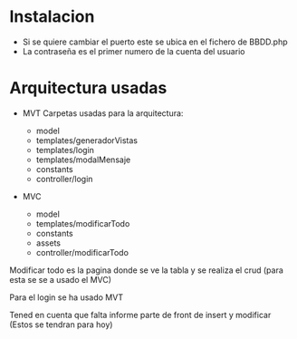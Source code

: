 # Instalacion
- Si se quiere cambiar el puerto este se ubica en el fichero de BBDD.php
- La contraseña es el primer numero de la cuenta del usuario

# Arquitectura usadas
- MVT
    Carpetas usadas para la arquitectura:
    - model
    - templates/generadorVistas 
    - templates/login 
    - templates/modalMensaje 
    - constants
    - controller/login

- MVC
    - model
    - templates/modificarTodo
    - constants
    - assets
    - controller/modificarTodo

Modificar todo es la pagina donde se ve la tabla y se realiza el crud (para esta se se a usado el MVC)

Para el login se ha usado MVT

Tened en cuenta que falta informe parte de front de insert y modificar (Estos se tendran para hoy)
